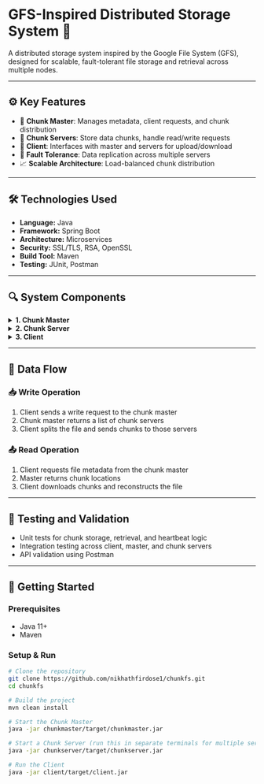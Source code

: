 # GFS-Inspired Distributed Storage System 🚀

A distributed storage system inspired by the Google File System (GFS), designed for scalable, fault-tolerant file storage and retrieval across multiple nodes.

---

## ⚙️ Key Features

- 🧠 **Chunk Master**: Manages metadata, client requests, and chunk distribution  
- 💾 **Chunk Servers**: Store data chunks, handle read/write requests  
- 🤝 **Client**: Interfaces with master and servers for upload/download  
- 🔁 **Fault Tolerance**: Data replication across multiple servers  
- 📈 **Scalable Architecture**: Load-balanced chunk distribution

---

## 🛠️ Technologies Used

- **Language:** Java  
- **Framework:** Spring Boot  
- **Architecture:** Microservices  
- **Security:** SSL/TLS, RSA, OpenSSL  
- **Build Tool:** Maven  
- **Testing:** JUnit, Postman

---

## 🔍 System Components

<details>
<summary><strong>1. Chunk Master</strong></summary>

- Manages metadata of stored files  
- Allocates chunks to chunk servers based on load balancing  
- Receives heartbeat signals from chunk servers for health monitoring  

</details>

<details>
<summary><strong>2. Chunk Server</strong></summary>

- Stores and manages file chunks  
- Responds to read and write requests from the client  
- Sends periodic heartbeat signals to the chunk master  

</details>

<details>
<summary><strong>3. Client</strong></summary>

- CLI-based interface for file upload/download  
- Splits files into chunks before uploading  
- Merges retrieved chunks back into the original file during downloads  

</details>

---

## 🔄 Data Flow

### 📥 Write Operation

1. Client sends a write request to the chunk master  
2. Chunk master returns a list of chunk servers  
3. Client splits the file and sends chunks to those servers  

### 📤 Read Operation

1. Client requests file metadata from the chunk master  
2. Master returns chunk locations  
3. Client downloads chunks and reconstructs the file  

---

## 🧪 Testing and Validation

- Unit tests for chunk storage, retrieval, and heartbeat logic  
- Integration testing across client, master, and chunk servers  
- API validation using Postman

---

## 🚀 Getting Started

### Prerequisites

- Java 11+  
- Maven  

### Setup & Run

```bash
# Clone the repository
git clone https://github.com/nikhathfirdose1/chunkfs.git
cd chunkfs

# Build the project
mvn clean install

# Start the Chunk Master
java -jar chunkmaster/target/chunkmaster.jar

# Start a Chunk Server (run this in separate terminals for multiple servers)
java -jar chunkserver/target/chunkserver.jar

# Run the Client
java -jar client/target/client.jar
